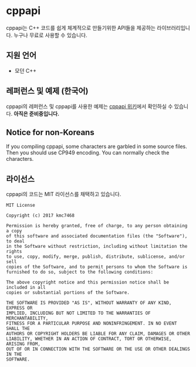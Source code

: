 # cppapi
cppapi는 C++ 코드를 쉽게 체계적으로 만들기위한 API들을 제공하는 라이브러리입니다. 누구나 무료로 사용할 수 있습니다.

## 지원 언어
* 모던 C++

## 레퍼런스 및 예제 (한국어)
cppapi의 레퍼런스 및 cppapi를 사용한 예제는 [cppapi 위키](https://github.com/kmc7468/cppapi/wiki)에서 확인하실 수 있습니다. **아직은 준비중입니다.**

## Notice for non-Koreans
If you compiling cppapi, some characters are garbled in some source files. Then you should use CP949 encoding. You can normally check the characters.

## 라이선스
cppapi의 코드는 MIT 라이선스를 채택하고 있습니다.
```
MIT License

Copyright (c) 2017 kmc7468

Permission is hereby granted, free of charge, to any person obtaining a copy
of this software and associated documentation files (the "Software"), to deal
in the Software without restriction, including without limitation the rights
to use, copy, modify, merge, publish, distribute, sublicense, and/or sell
copies of the Software, and to permit persons to whom the Software is
furnished to do so, subject to the following conditions:

The above copyright notice and this permission notice shall be included in all
copies or substantial portions of the Software.

THE SOFTWARE IS PROVIDED "AS IS", WITHOUT WARRANTY OF ANY KIND, EXPRESS OR
IMPLIED, INCLUDING BUT NOT LIMITED TO THE WARRANTIES OF MERCHANTABILITY,
FITNESS FOR A PARTICULAR PURPOSE AND NONINFRINGEMENT. IN NO EVENT SHALL THE
AUTHORS OR COPYRIGHT HOLDERS BE LIABLE FOR ANY CLAIM, DAMAGES OR OTHER
LIABILITY, WHETHER IN AN ACTION OF CONTRACT, TORT OR OTHERWISE, ARISING FROM,
OUT OF OR IN CONNECTION WITH THE SOFTWARE OR THE USE OR OTHER DEALINGS IN THE
SOFTWARE.
```